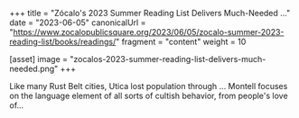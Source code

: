 +++
title = "Zócalo's 2023 Summer Reading List Delivers Much-Needed ..."
date = "2023-06-05"
canonicalUrl = "https://www.zocalopublicsquare.org/2023/06/05/zocalo-summer-2023-reading-list/books/readings/"
fragment = "content"
weight = 10

[asset]
    image = "zocalos-2023-summer-reading-list-delivers-much-needed.png"
+++

Like many Rust Belt cities, Utica lost population through ... Montell 
focuses on the language element of all sorts of cultish behavior, from 
people's love of...
